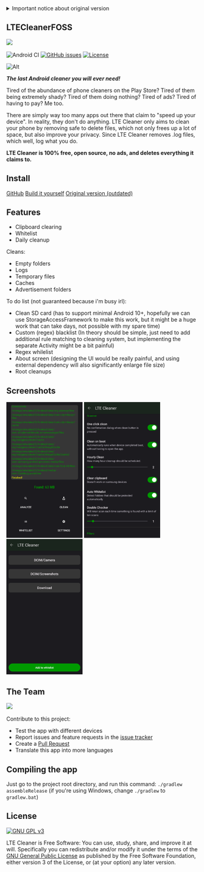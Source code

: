 <details><summary>Important notice about original version</summary>
So I forked LTE Cleaner, that was originally developed by @TheRedSpy15 because
the app has been permanently banned from Play Store at 4 April 2023 due to a screenshot that apparently "deceived" users.
This project initially started as a learning opportunity for @TheRedSpy15 back in 2018 when he was in 10th grade.
After putting ads on the Play Store variant, it becomes a source of monthly income to cover his student debt bill while he was in college.
As a result, @TheRedSpy15 has given up on the project and is unable to continue supporting the F-Droid variant without some compensation.
You can read more in here: https://github.com/TheRedSpy15/LTECleanerFOSS.
Despite hitting 100k users, he is no longer able to devote time to it. Thank you for your support.
</details>

## LTECleanerFOSS
<img src="Screenshots/1024pxHorizontal.png" width="300">

![Android CI](https://github.com/mdp43140/LTECleanerFOSS/workflows/Android%20CI/badge.svg)
[![GitHub issues](https://img.shields.io/github/issues/mdp43140/LTECleanerFOSS)](/issues)
[![License](https://img.shields.io/github/license/mdp43140/LTECleanerFOSS)](/blob/master/LICENSE)

![Alt](https://repobeats.axiom.co/api/embed/e57b4b0c0e47daffc4e7feb4cff54fa6a1bc4120.svg "Repobeats analytics image")

***The last Android cleaner you will ever need!***

Tired of the abundance of phone cleaners on the Play Store? Tired of
them being extremely shady? Tired of them doing nothing? Tired of ads?
Tired of having to pay? Me too.

There are simply way too many apps out there that claim to "speed up your device". In reality, they don't do anything.
LTE Cleaner only aims to clean your phone by removing safe to delete files, which not only frees up a lot of space, but also improve your privacy. Since LTE Cleaner removes .log files, which well, log what you do.

__LTE Cleaner is 100% free, open source, no ads, and deletes everything it claims to.__

## Install
[GitHub](https://github.com/MDP43140/LTECleanerFOSS/files/13996640/app-release.zip)
[Build it yourself](#compiling-the-app)
[Original version (outdated)](https://github.com/theredspy15/LTECleanerFOSS)

## Features
- Clipboard clearing
- Whitelist
- Daily cleanup

Cleans:
- Empty folders
- Logs
- Temporary files
- Caches
- Advertisement folders

To do list (not guaranteed because i'm busy irl):
- Clean SD card (has to support minimal Android 10+, hopefully we can use StorageAccessFramework to make this work, but it might be a huge work that can take days, not possible with my spare time)
- Custom (regex) blacklist (In theory should be simple, just need to add additional rule matching to cleaning system, but implementing the separate Activity might be a bit painful)
- Regex whilelist
- About screen (designing the UI would be really painful, and using external dependency will also significantly enlarge file size)
- Root cleanups
<!-- Scan then clean, instead of doing both at the same time (atleast on some devices that i tested on, it lags when there is so many files)-->

## Screenshots
<img src="Screenshots/ui_main.png" width="200">
<img src="Screenshots/ui_settings.png" width="200">
<img src="Screenshots/ui_wl.png" width="200">

## The Team
<a href="https://github.com/mdp43140/LTECleanerFOSS/graphs/contributors">
  <img src="https://contrib.rocks/image?repo=mdp43140/LTECleanerFOSS" />
</a>

Contribute to this project:
- Test the app with different devices
- Report issues and feature requests in the [issue tracker](https://github.com/mdp43140/LTECleanerFOSS/issues)
- Create a [Pull Request](https://opensource.guide/how-to-contribute/#opening-a-pull-request)
- Translate this app into more languages

## Compiling the app
Just go to the project root directory, and run this command: ```./gradlew assembleRelease``` (if you're using Windows, change `./gradlew` to `gradlew.bat`)

## License
[![GNU GPL v3](https://www.gnu.org/graphics/gplv3-127x51.png)](https://www.gnu.org/licenses/gpl-3.0.en.html)

LTE Cleaner is Free Software: You can use, study, share, and improve it at
will. Specifically you can redistribute and/or modify it under the terms of the
[GNU General Public License](https://www.gnu.org/licenses/gpl.html) as
published by the Free Software Foundation, either version 3 of the License, or
(at your option) any later version.
